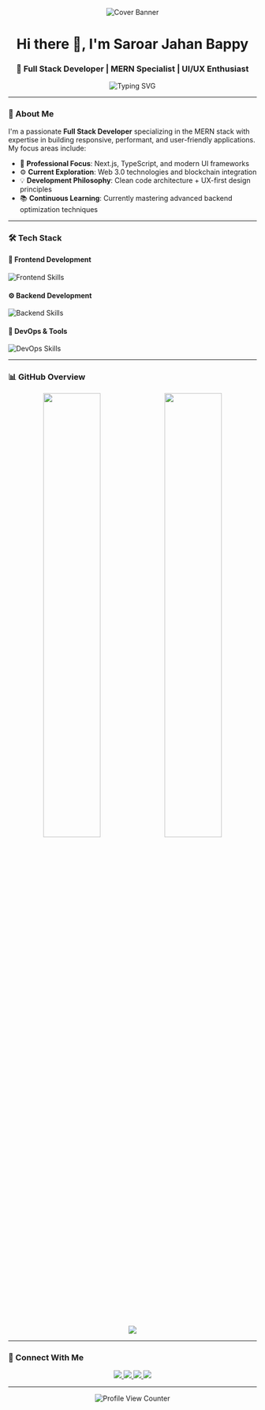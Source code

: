 <!-- Cover Banner -->
<p align="center">
  <img src="https://placehold.co/1600x400/0a66c2/FFFFFF?text=Saroar+Jahan+Bappy's+Developer+Portfolio" alt="Cover Banner" />
</p>

<h1 align="center">Hi there 👋, I'm Saroar Jahan Bappy</h1>
<h3 align="center">🚀 Full Stack Developer | MERN Specialist | UI/UX Enthusiast</h3>

<p align="center">
  <img src="https://readme-typing-svg.demolab.com?font=Fira+Code&size=20&pause=1000&color=00BFFF&center=true&vCenter=true&width=500&lines=Full+Stack+Web+Developer;MERN+%7C+Next.js+%7C+TypeScript;Clean+%26+Performant+Code;Lifelong+Learner+%F0%9F%93%9A;Tech+Explorer+%F0%9F%9A%80" alt="Typing SVG" />
</p>

---

### 🌟 About Me

I'm a passionate **Full Stack Developer** specializing in the MERN stack with expertise in building responsive, performant, and user-friendly applications. My focus areas include:

- 🔭 **Professional Focus**: Next.js, TypeScript, and modern UI frameworks
- ⚙️ **Current Exploration**: Web 3.0 technologies and blockchain integration
- 💡 **Development Philosophy**: Clean code architecture + UX-first design principles
- 📚 **Continuous Learning**: Currently mastering advanced backend optimization techniques

---

### 🛠️ Tech Stack

#### 🎨 Frontend Development
<p align="left">
  <img src="https://skillicons.dev/icons?i=react,nextjs,typescript,tailwind,redux,framer" alt="Frontend Skills" />
</p>

#### ⚙️ Backend Development
<p align="left">
  <img src="https://skillicons.dev/icons?i=nodejs,express,mongodb,postgres,prisma" alt="Backend Skills" />
</p>

#### 🔧 DevOps & Tools
<p align="left">
  <img src="https://skillicons.dev/icons?i=git,docker,aws,figma,vscode" alt="DevOps Skills" />
</p>

---


### 📊 GitHub Overview

<p align="center">
  <img src="https://github-readme-stats.vercel.app/api?username=MBappy-404&show_icons=true&hide_title=true&hide_rank=false&count_private=true&theme=tokyonight&hide_border=true" width="48%" />
  <img src="https://github-readme-streak-stats.herokuapp.com/?user=MBappy-404&theme=tokyonight&hide_border=true" width="48%" />
</p>

<p align="center">
  <img src="https://github-readme-stats.vercel.app/api/top-langs/?username=MBappy-404&layout=compact&theme=tokyonight&hide_border=true" />
</p>

---

### 🔗 Connect With Me

<p align="center">
  <a href="https://www.linkedin.com/in/saroar-jahan-bappy/" target="_blank">
    <img src="https://img.shields.io/badge/LinkedIn-0A66C2?style=for-the-badge&logo=linkedin&logoColor=white" />
  </a>
  <a href="mailto:muhammadbappy989@gmail.com" target="_blank">
    <img src="https://img.shields.io/badge/Gmail-D14836?style=for-the-badge&logo=gmail&logoColor=white" />
  </a>
  <a href="https://github.com/MBappy-404" target="_blank">
    <img src="https://img.shields.io/badge/GitHub-181717?style=for-the-badge&logo=github&logoColor=white" />
  </a>
  <a href="https:"https://x.com/MD_Saroar_Jahan" target="_blank">
    <img src="https://img.shields.io/badge/Twitter-1DA1F2?style=for-the-badge&logo=twitter&logoColor=white" />
  </a>
</p>

---

<p align="center">
  <img src="https://komarev.com/ghpvc/?username=MBappy-404&label=Profile+Views&color=0e75b6&style=flat-square" alt="Profile View Counter" />
</p>
